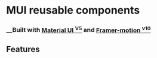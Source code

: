 # MUI reusable components

### __Built with [Material UI <sup>V5</sup>](https://mui.com) and [Framer-motion <sup>v10</sup>](https://framer.com/)

## Features
